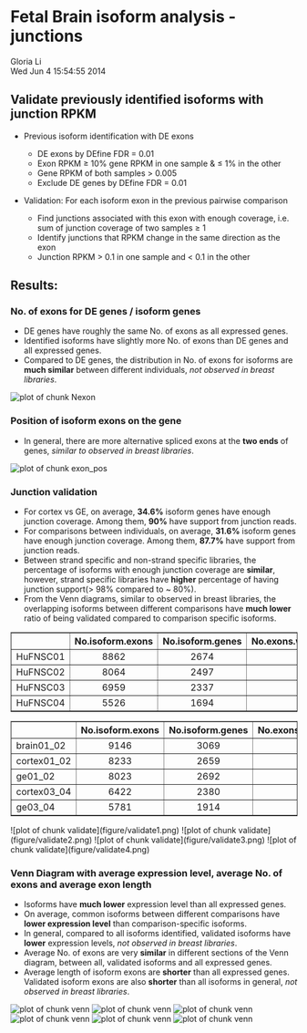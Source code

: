 Fetal Brain isoform analysis - junctions
========================================================

Gloria Li         
Wed Jun  4 15:54:55 2014 

<!-- re-knit after modify junction_valid.R or junction.R script -->







## Validate previously identified isoforms with junction RPKM
  * Previous isoform identification with DE exons
    * DE exons by DEfine FDR = 0.01
    * Exon RPKM $\ge$ 10% gene RPKM in one sample & $\le$ 1% in the other
    * Gene RPKM of both samples > 0.005 
    * Exclude DE genes by DEfine FDR = 0.01

  * Validation: For each isoform exon in the previous pairwise comparison
    * Find junctions associated with this exon with enough coverage, i.e. sum of junction coverage of two samples $\ge$ 1
    * Identify junctions that RPKM change in the same direction as the exon
    * Junction RPKM > 0.1 in one sample and < 0.1 in the other      
  
## Results: 
### No. of exons for DE genes / isoform genes    
  * DE genes have roughly the same No. of exons as all expressed genes.             
  * Identified isoforms have slightly more No. of exons than DE genes and all expressed genes.  
  * Compared to DE genes, the distribution in No. of exons for isoforms are __much similar__ between different individuals, _not observed in breast libraries_.    
  
![plot of chunk Nexon](figure/Nexon.png) 


### Position of isoform exons on the gene   
  * In general, there are more alternative spliced exons at the __two ends__ of genes, _similar to observed in breast libraries_.         
  
![plot of chunk exon_pos](figure/exon_pos.png) 


### Junction validation     
  + For cortex vs GE, on average, __34.6%__ isoform genes have enough junction coverage. Among them, __90%__ have support from junction reads.    
  + For comparisons between individuals, on average, __31.6%__ isoform genes have enough junction coverage. Among them, __87.7%__ have support from junction reads.     
  + Between strand specific and non-strand specific libraries, the percentage of isoforms with enough junction coverage are __similar__, however, strand specific libraries have __higher__ percentage of having junction support(> 98% compared to ~ 80%).   
  + From the Venn diagrams, similar to observed in breast libraries, the overlapping isoforms between different comparisons have __much lower__ ratio of being validated compared to comparison specific isoforms.    

<!-- html table generated in R 3.0.2 by xtable 1.7-1 package -->
<!-- Wed Jun  4 15:54:59 2014 -->
<TABLE border=1>
<TR> <TH>  </TH> <TH> No.isoform.exons </TH> <TH> No.isoform.genes </TH> <TH> No.exons.with.junction.cov </TH> <TH> No.genes.with.junction.cov </TH> <TH> No.exons.with.junction.support </TH> <TH> No.genes.with.junction.support </TH>  </TR>
  <TR> <TD> HuFNSC01 </TD> <TD align="center"> 8862 </TD> <TD align="center"> 2674 </TD> <TD align="center"> 1996 </TD> <TD align="center"> 866 </TD> <TD align="center"> 1631 </TD> <TD align="center"> 729 </TD> </TR>
  <TR> <TD> HuFNSC02 </TD> <TD align="center"> 8064 </TD> <TD align="center"> 2497 </TD> <TD align="center"> 2029 </TD> <TD align="center"> 832 </TD> <TD align="center"> 1607 </TD> <TD align="center"> 681 </TD> </TR>
  <TR> <TD> HuFNSC03 </TD> <TD align="center"> 6959 </TD> <TD align="center"> 2337 </TD> <TD align="center"> 2111 </TD> <TD align="center"> 922 </TD> <TD align="center"> 1973 </TD> <TD align="center"> 873 </TD> </TR>
  <TR> <TD> HuFNSC04 </TD> <TD align="center"> 5526 </TD> <TD align="center"> 1694 </TD> <TD align="center"> 1107 </TD> <TD align="center"> 562 </TD> <TD align="center"> 1101 </TD> <TD align="center"> 557 </TD> </TR>
   </TABLE>
<!-- html table generated in R 3.0.2 by xtable 1.7-1 package -->
<!-- Wed Jun  4 15:54:59 2014 -->
<TABLE border=1>
<TR> <TH>  </TH> <TH> No.isoform.exons </TH> <TH> No.isoform.genes </TH> <TH> No.exons.with.junction.cov </TH> <TH> No.genes.with.junction.cov </TH> <TH> No.exons.with.junction.support </TH> <TH> No.genes.with.junction.support </TH>  </TR>
  <TR> <TD> brain01_02 </TD> <TD align="center"> 9146 </TD> <TD align="center"> 3069 </TD> <TD align="center"> 1819 </TD> <TD align="center"> 937 </TD> <TD align="center"> 1546 </TD> <TD align="center"> 823 </TD> </TR>
  <TR> <TD> cortex01_02 </TD> <TD align="center"> 8233 </TD> <TD align="center"> 2659 </TD> <TD align="center"> 1679 </TD> <TD align="center"> 788 </TD> <TD align="center"> 1259 </TD> <TD align="center"> 643 </TD> </TR>
  <TR> <TD> ge01_02 </TD> <TD align="center"> 8023 </TD> <TD align="center"> 2692 </TD> <TD align="center"> 1519 </TD> <TD align="center"> 762 </TD> <TD align="center"> 1067 </TD> <TD align="center"> 579 </TD> </TR>
  <TR> <TD> cortex03_04 </TD> <TD align="center"> 6422 </TD> <TD align="center"> 2380 </TD> <TD align="center"> 2014 </TD> <TD align="center"> 919 </TD> <TD align="center"> 1884 </TD> <TD align="center"> 865 </TD> </TR>
  <TR> <TD> ge03_04 </TD> <TD align="center"> 5781 </TD> <TD align="center"> 1914 </TD> <TD align="center"> 1164 </TD> <TD align="center"> 589 </TD> <TD align="center"> 1154 </TD> <TD align="center"> 582 </TD> </TR>
   </TABLE>
![plot of chunk validate](figure/validate1.png) ![plot of chunk validate](figure/validate2.png) ![plot of chunk validate](figure/validate3.png) ![plot of chunk validate](figure/validate4.png) 


### Venn Diagram with average expression level, average No. of exons and average exon length   
  * Isoforms have __much lower__ expression level than all expressed genes.          
  * On average, common isoforms between different comparisons have __lower expression level__ than comparison-specific isoforms.                 
  * In general, compared to all isoforms identified, validated isoforms have __lower__ expression levels, _not observed in breast libraries_.     
  * Average No. of exons are very __similar__ in different sections of the Venn diagram, between all, validated isoforms and all expressed genes.        
  * Average length of isoform exons are __shorter__ than all expressed genes. Validated isoform exons are also __shorter__ than all isoforms in general, _not observed in breast libraries_.         
  
![plot of chunk venn](figure/venn1.png) ![plot of chunk venn](figure/venn2.png) ![plot of chunk venn](figure/venn3.png) ![plot of chunk venn](figure/venn4.png) ![plot of chunk venn](figure/venn5.png) ![plot of chunk venn](figure/venn6.png) 



